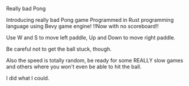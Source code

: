 Really bad Pong

Introducing really bad Pong game Programmed in Rust programming language using Bevy game engine!
!!Now with no scoreboard!!

Use W and S to move left paddle,
Up and Down to move right paddle.

Be careful not to get the ball stuck, though.

Also the speed is totally random, be ready for some REALLY slow games and others where you won't even be able to hit the ball.

I did what I could.
